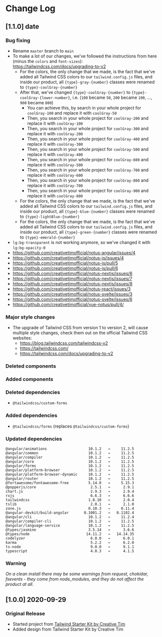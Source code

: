 # Change Log

## [1.1.0] date
### Bug fixing
- Rename `master` branch to `main`
- To make a lot of our changes, we've followed the instructions from here (minus the `colors` and `font-sizes`): https://tailwindcss.com/docs/upgrading-to-v2
  - For the colors, the only change that we made, is the fact that we've added all Tailwind CSS colors to our `tailwind.config.js` files, and inside our product, all `{type}-gray-{number}` classes were renamed to `{type}-coolGray-{number}`
  - After that, we've changed `{type}-coolGray-{number}` to `{type}-coolGray-{lower-number}`, i.e. (`100` became `50`, `200` became `100`, ..., `900` became `800`)
    - You can achieve this, by search in your whole project for `coolGray-100` and replace it with `coolGray-50`
    - Then, you search in your whole project for `coolGray-200` and replace it with `coolGray-100`
    - Then, you search in your whole project for `coolGray-300` and replace it with `coolGray-200`
    - Then, you search in your whole project for `coolGray-400` and replace it with `coolGray-300`
    - Then, you search in your whole project for `coolGray-500` and replace it with `coolGray-400`
    - Then, you search in your whole project for `coolGray-600` and replace it with `coolGray-500`
    - Then, you search in your whole project for `coolGray-700` and replace it with `coolGray-600`
    - Then, you search in your whole project for `coolGray-800` and replace it with `coolGray-700`
    - Then, you search in your whole project for `coolGray-900` and replace it with `coolGray-800`
  - For the colors, the only change that we made, is the fact that we've added all Tailwind CSS colors to our `tailwind.config.js` files, and inside our product, all `{type}-blue-{number}` classes were renamed to `{type}-lightBlue-{number}`
  - For the colors, the only change that we made, is the fact that we've added all Tailwind CSS colors to our `tailwind.config.js` files, and inside our product, all `{type}-green-{number}` classes were renamed to `{type}-emerald-{number}`
- `lg:bg-transparent` is not working anymore, so we've changed it with `lg:bg-opacity-0`
- https://github.com/creativetimofficial/notus-angular/issues/4
- https://github.com/creativetimofficial/notus-js/issues/4
- https://github.com/creativetimofficial/notus-js/pull/5
- https://github.com/creativetimofficial/notus-js/pull/6
- https://github.com/creativetimofficial/notus-nextjs/issues/6
- https://github.com/creativetimofficial/notus-nextjs/issues/7
- https://github.com/creativetimofficial/notus-nextjs/issues/8
- https://github.com/creativetimofficial/notus-react/issues/3
- https://github.com/creativetimofficial/notus-svelte/issues/3
- https://github.com/creativetimofficial/notus-svelte/issues/6
- https://github.com/creativetimofficial/vue-notus/pull/4/
### Major style changes
- The upgrade of Tailwind CSS from version 1 to version 2, will cause multiple style changes, check them out on the official Tailwind CSS websites:
  - https://blog.tailwindcss.com/tailwindcss-v2
  - https://tailwindcss.com/
  - https://tailwindcss.com/docs/upgrading-to-v2
### Deleted components
### Added components
### Deleted dependencies
- `@tailwindcss/custom-forms`
### Added dependencies
- `@tailwindcss/forms` (replaces `@tailwindcss/custom-forms`)
### Updated dependencies
```
@angular/animations                   10.1.2   →     11.2.5
@angular/common                       10.1.2   →     11.2.5
@angular/compiler                     10.1.2   →     11.2.5
@angular/core                         10.1.2   →     11.2.5
@angular/forms                        10.1.2   →     11.2.5
@angular/platform-browser             10.1.2   →     11.2.5
@angular/platform-browser-dynamic     10.1.2   →     11.2.5
@angular/router                       10.1.2   →     11.2.5
@fortawesome/fontawesome-free         5.14.0   →     5.15.3
@popperjs/core                         2.5.1   →      2.9.1
chart.js                               2.9.3   →      2.9.4
rxjs                                   6.6.3   →      6.6.6
tailwindcss                           1.8.10   →      2.0.4
tslib                                  2.0.1   →      2.1.0
zone.js                               0.10.3   →     0.11.4
@angular-devkit/build-angular       0.1001.2   →   0.1102.4
@angular/cli                          10.1.2   →     11.2.4
@angular/compiler-cli                 10.1.2   →     11.2.5
@angular/language-service             10.1.2   →     11.2.5
@types/jasmine                        3.5.14   →      3.6.6
@types/node                          14.11.2   →   14.14.35
codelyzer                              6.0.0   →      6.0.1
karma                                  5.2.2   →      6.2.0
ts-node                                9.0.0   →      9.1.1
typescript                             4.0.3   →      4.1.5
```
### Warning
_On a clean install there may be some warnings from request, chokidar, fsevents - they come from node_modules, and they do not affect the product at all._

## [1.0.0] 2020-09-29
### Original Release
- Started project from [Tailwind Starter Kit by Creative Tim](https://www.creative-tim.com/learning-lab/tailwind-starter-kit/presentation?ref=na-changelog)
- Added design from Tailwind Starter Kit by Creative Tim
